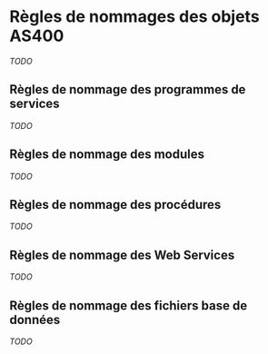 Règles de nommages des objets AS400
===================================

_TODO_

Règles de nommage des programmes de services
--------------------------------------------

_TODO_

Règles de nommage des modules
-----------------------------

_TODO_

Règles de nommage des procédures
--------------------------------

_TODO_

Règles de nommage des Web Services
----------------------------------

_TODO_

Règles de nommage des fichiers base de données
----------------------------------------------

_TODO_